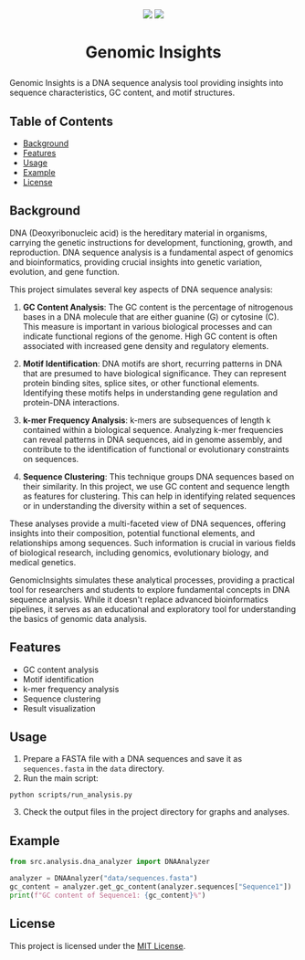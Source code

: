 <div align="center">
  <img src="https://img.shields.io/badge/language-Python-%233776AB.svg?logo=python">
  <img src="https://custom-icon-badges.demolab.com/github/license/denvercoder1/custom-icon-badges?logo=law">
</div>

# <p align="center"> Genomic Insights </p>

Genomic Insights is a DNA sequence analysis tool providing insights into sequence characteristics, GC content, and motif structures.

## Table of Contents
- [Background](#background)
- [Features](#features)
- [Usage](#usage)
- [Example](#example)
- [License](#license)

## Background

DNA (Deoxyribonucleic acid) is the hereditary material in organisms, carrying the genetic instructions for development, functioning, growth, and reproduction. DNA sequence analysis is a fundamental aspect of genomics and bioinformatics, providing crucial insights into genetic variation, evolution, and gene function.

This project simulates several key aspects of DNA sequence analysis:

1. **GC Content Analysis**: The GC content is the percentage of nitrogenous bases in a DNA molecule that are either guanine (G) or cytosine (C). This measure is important in various biological processes and can indicate functional regions of the genome. High GC content is often associated with increased gene density and regulatory elements.

2. **Motif Identification**: DNA motifs are short, recurring patterns in DNA that are presumed to have biological significance. They can represent protein binding sites, splice sites, or other functional elements. Identifying these motifs helps in understanding gene regulation and protein-DNA interactions.

3. **k-mer Frequency Analysis**: k-mers are subsequences of length k contained within a biological sequence. Analyzing k-mer frequencies can reveal patterns in DNA sequences, aid in genome assembly, and contribute to the identification of functional or evolutionary constraints on sequences.

4. **Sequence Clustering**: This technique groups DNA sequences based on their similarity. In this project, we use GC content and sequence length as features for clustering. This can help in identifying related sequences or in understanding the diversity within a set of sequences.

These analyses provide a multi-faceted view of DNA sequences, offering insights into their composition, potential functional elements, and relationships among sequences. Such information is crucial in various fields of biological research, including genomics, evolutionary biology, and medical genetics.

GenomicInsights simulates these analytical processes, providing a practical tool for researchers and students to explore fundamental concepts in DNA sequence analysis. While it doesn't replace advanced bioinformatics pipelines, it serves as an educational and exploratory tool for understanding the basics of genomic data analysis.

## Features

- GC content analysis
- Motif identification
- k-mer frequency analysis
- Sequence clustering
- Result visualization
  
## Usage

1. Prepare a FASTA file with a DNA sequences and save it as `sequences.fasta` in the `data` directory.
2. Run the main script:
```
python scripts/run_analysis.py
```

3. Check the output files in the project directory for graphs and analyses.

## Example

```python
from src.analysis.dna_analyzer import DNAAnalyzer

analyzer = DNAAnalyzer("data/sequences.fasta")
gc_content = analyzer.get_gc_content(analyzer.sequences["Sequence1"])
print(f"GC content of Sequence1: {gc_content}%")
```

## License
This project is licensed under the [MIT License](https://github.com/yehonatanke/Genomic-Insights/blob/main/LICENSE).
